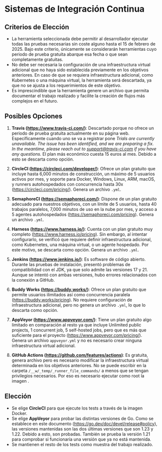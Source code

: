 # Sistemas de Integración Continua

## Criterios de Elección

- La herramienta seleccionada debe permitir al desarrollador ejecutar todas las pruebas necesarias sin coste alguno hasta el 15 de febrero de 2025. Bajo este criterio, únicamente se considerarán herramientas cuyo periodo de prueba gratuita abarque esa fecha o que sean completamente gratuitas.
- No debe ser necesaria la configuración de una infraestructura virtual adicional que no haya sido establecida previamente en los objetivos anteriores. En caso de que se requiera infraestructura adicional, como Kubernetes o una máquina virtual, la herramienta será descartada, ya que no se ajusta a los requerimientos de este objetivo.
- Es imprescindible que la herramienta genere un archivo que permita documentar el trabajo realizado y facilite la creación de flujos más complejos en el futuro.

## Posibles Opciones

1. **Travis (https://www.travis-ci.com/)**: Descartado porque no ofrece un periodo de prueba gratuita actualmente en su página web. Específicamente cuando uno se va a registrar pone *Trials are currently unavailable. The issue has been identified, and we are preparing a fix. In the meantime, please reach out to support@travis-ci.com if you have any questions.* El plan más económico cuesta 15 euros al mes. Debido a esto se descarta como opción.

2. **CircleCI (https://circleci.com/developer/)**: Ofrece un plan gratuito que incluye hasta 6,000 minutos de construcción, un máximo de 5 usuarios activos por mes, y soporte para Docker, Windows, Linux, ARM, macOS, y runners autohospedados con concurrencia hasta 30x (https://circleci.com/pricing/). Genera un archivo `.yml`.

3. **SemaphoreCI (https://semaphoreci.com/)**: Dispone de un plan gratuito adecuado para nuestros objetivos, con un límite de 5 usuarios, hasta 40 trabajos paralelos, 7,000 minutos de uso en la nube por mes, y acceso a 5 agentes autohospedados (https://semaphoreci.com/pricing). Genera un archivo `.yml`.

4. **Harness (https://www.harness.io/)**: Cuenta con un plan gratuito muy completo (https://www.harness.io/pricing). Sin embargo, al intentar configurarlo, se verificó que requiere definir infraestructura adicional, como Kubernetes, una máquina virtual, o un agente hospedado. Por este motivo, se descarta como opción. Genera un archivo `.yml`.

5. **Jenkins (https://www.jenkins.io/)**: Es software de código abierto. Durante las pruebas de instalación, presentó problemas de compatibilidad con el JDK, ya que solo admite las versiones 17 y 21. Aunque se intentó con ambas versiones, hubo errores relacionados con la conexión a GitHub.

6. **Buddy Works (https://buddy.works/)**: Ofrece un plan gratuito que permite usuarios ilimitados así como concurrencia paralela (https://buddy.works/pricing). No requiere configuración de infraestructura adicional, pero no genera un archivo `.yml`, lo que lo descarta como opción.

7. **AppVeyor (https://www.appveyor.com/)**: Tiene un plan gratuito algo limitado en comparación al resto ya que incluye Unlimited public projects, 1 concurrent job, 5 self-hosted jobs, pero que es más que suficiente para el proyecto (https://www.appveyor.com/pricing/). Genera un archivo `appveyor.yml` y no es necesario crear ninguna infraestructura virtual adicional.

8. **GitHub Actions (https://github.com/features/actions)**: Es gratuita, genera archivo pero es necesario modificar la infraestructura virtual determinada en los objetivos anteriores. No se puede escribir en la carpeta `/__w/_temp/_runner_file_commands/` a menos que se tengan privilegios necesarios. Por eso es necesario ejecutar como root la imagen .

## Elección

- Se elige **CircleCI** para que ejecute los tests a través de la imagen Docker.
- Se elige **AppVeyor** para probar las distintas versiones de Go. Como se establece en este documento (https://go.dev/doc/devel/release#policy), las versiones mantenidas son las dos últimas versiones que son 1.23 y 1.22. Debido a esto, son probadas. También se prueba la versión 1.21 para comprobar si funcionaría una versión que ya no está mantenida.
- Se mantienen el resto de los tests como muestra del trabajo realizado.


